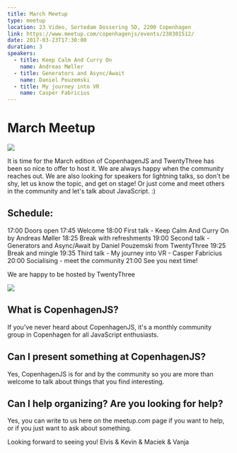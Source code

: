 ```yaml
---
title: March Meetup
type: meetup
location: 23 Video, Sortedam Dossering 5D, 2200 Copenhagen
link: https://www.meetup.com/copenhagenjs/events/238301512/
date: 2017-03-23T17:30:00
duration: 3
speakers:
  - title: Keep Calm And Curry On
    name: Andreas Møller
  - title: Generators and Async/Await
    name: Daniel Pouzemski
  - title: My journey into VR
    name: Casper Fabricius
---
```


# March Meetup


<img src="https://i.imgur.com/7wwHJOc.jpg" />

It is time for the March edition of CopenhagenJS and TwentyThree has been so nice to offer to host it. We are always happy when the community reaches out. We are also looking for speakers for lightning talks, so don't be shy, let us know the topic, and get on stage! Or just come and meet others in the community and let's talk about JavaScript. :)

## <b>Schedule:</b>

17:00 Doors open
17:45 Welcome
18:00 First talk - Keep Calm And Curry On by Andreas Møller
18:25 Break with refreshments
19:00 Second talk - Generators and Async/Await by Daniel Pouzemski from TwentyThree
19:25 Break and mingle
19:35 Third talk - My journey into VR - Casper Fabricius
20:00 Socialising - meet the community
21:00 See you next time!

We are happy to be hosted by TwentyThree

<img src="https://www.twentythree.net/wp-content/uploads/sites/6/2016/03/twentythree_logo_pos_RGB-1.png" />

## <b>What is CopenhagenJS?</b>
If you've never heard about CopenhagenJS, it's a monthly community group in Copenhagen for all JavaScript enthusiasts.

## <b>Can I present something at CopenhagenJS?</b>
Yes, CopenhagenJS is for and by the community so you are more than welcome to talk about things that you find interesting.

## <b>Can I help organizing? Are you looking for help?</b>
Yes, you can write to us here on the meetup.com page if you want to help, or if you just want to ask about something.

Looking forward to seeing you!
Elvis &amp; Kevin &amp; Maciek &amp; Vanja
